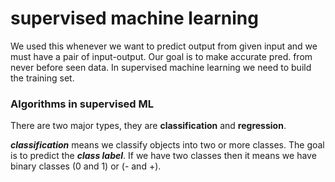 # supervised machine learning
We used this whenever we want to predict output from given input and we must have a pair of input-output. Our goal is to make accurate pred. from never before seen data. In supervised machine learning we need to build the training set. 

### Algorithms in supervised ML
There are two major types, they are **classification** and **regression**.

***classification*** means we classify objects into two or more classes. The goal is to predict the ***class label***. If we have two classes then it means we have binary classes (0 and 1) or (- and +). 